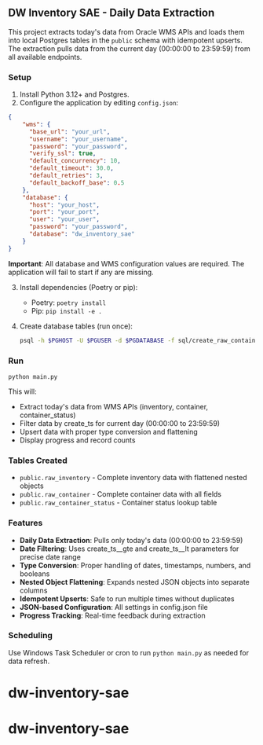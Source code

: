 ## DW Inventory SAE - Daily Data Extraction

This project extracts today's data from Oracle WMS APIs and loads them into local Postgres tables in the `public` schema with idempotent upserts. The extraction pulls data from the current day (00:00:00 to 23:59:59) from all available endpoints.

### Setup

1. Install Python 3.12+ and Postgres.
2. Configure the application by editing `config.json`:

```json
{
    "wms": {
      "base_url": "your_url",
      "username": "your_username",
      "password": "your_password",
      "verify_ssl": true,
      "default_concurrency": 10,
      "default_timeout": 30.0,
      "default_retries": 3,
      "default_backoff_base": 0.5
    },
    "database": {
      "host": "your_host",
      "port": "your_port",
      "user": "your_user",
      "password": "your_password",
      "database": "dw_inventory_sae"
    }
}
```

**Important**: All database and WMS configuration values are required. The application will fail to start if any are missing.

3. Install dependencies (Poetry or pip):
   - Poetry: `poetry install`
   - Pip: `pip install -e .`

4. Create database tables (run once):
   ```bash
   psql -h $PGHOST -U $PGUSER -d $PGDATABASE -f sql/create_raw_container.sql
   ```

### Run

```
python main.py
```

This will:
- Extract today's data from WMS APIs (inventory, container, container_status)
- Filter data by create_ts for current day (00:00:00 to 23:59:59)
- Upsert data with proper type conversion and flattening
- Display progress and record counts

### Tables Created

- `public.raw_inventory` - Complete inventory data with flattened nested objects
- `public.raw_container` - Complete container data with all fields
- `public.raw_container_status` - Container status lookup table

### Features

- **Daily Data Extraction**: Pulls only today's data (00:00:00 to 23:59:59)
- **Date Filtering**: Uses create_ts__gte and create_ts__lt parameters for precise date range
- **Type Conversion**: Proper handling of dates, timestamps, numbers, and booleans
- **Nested Object Flattening**: Expands nested JSON objects into separate columns
- **Idempotent Upserts**: Safe to run multiple times without duplicates
- **JSON-based Configuration**: All settings in config.json file
- **Progress Tracking**: Real-time feedback during extraction

### Scheduling

Use Windows Task Scheduler or cron to run `python main.py` as needed for data refresh.


# dw-inventory-sae
# dw-inventory-sae

